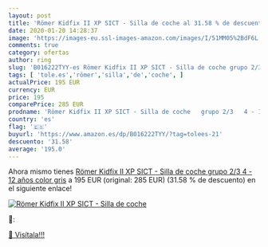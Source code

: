 ```yaml
---
layout: post
title: 'Römer Kidfix II XP SICT - Silla de coche al 31.58 % de descuento'
date: 2020-01-20 14:28:37
image: 'https://images-eu.ssl-images-amazon.com/images/I/51MM05%2BdF6L._SL200_.jpg'
comments: true
category: ofertas
author: ring
slug: 'B016222TYY-es Römer Kidfix II XP SICT - Silla de coche grupo 2/3 4 - 12...'
tags: [ 'tole.es','römer','silla','de','coche', ]
actualPrice: 195 EUR
currency: EUR
price: 195
comparePrice: 285 EUR
prodname: 'Römer Kidfix II XP SICT - Silla de coche   grupo 2/3   4 - 12 años  color gris'
country: 'es'
flag: '🇪🇸'
buyurl: 'https://www.amazon.es/dp/B016222TYY/?tag=tolees-21'
descuento: '31.58'
average: '195.0'
---
```


Ahora mismo tienes [Römer Kidfix II XP SICT - Silla de coche   grupo 2/3   4 - 12 años  color gris](https://www.amazon.es/dp/B016222TYY/?tag=tolees-21) a 195 EUR (original: 285 EUR) (31.58 %  de descuento) en el siguiente enlace!

[![Römer Kidfix II XP SICT - Silla de coche](https://images-eu.ssl-images-amazon.com/images/I/51MM05%2BdF6L._SL200_.jpg)](https://www.amazon.es/dp/B016222TYY/?tag=tolees-21)

🔎:


[🛒 Visítala!!!](https://www.amazon.es/dp/B016222TYY/?tag=tolees-21)
